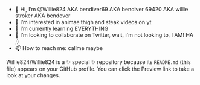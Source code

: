 - 👋 Hi, I’m @Willie824 AKA bendiver69 AKA bendiver 69420 AKA willie stroker AKA bendover
- 👀 I’m interested in animae thigh and steak videos on yt
- 🌱 I’m currently learning EVERYTHING
- 💞️ I’m looking to collaborate on Twitter, wait, i'm not looking to, I AM! HA ;)
- 📫 How to reach me: callme maybe


Willie824/Willie824 is a ✨ special ✨ repository because its `README.md` (this file) appears on your GitHub profile.
You can click the Preview link to take a look at your changes.

